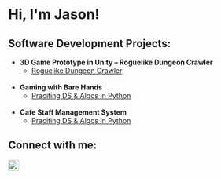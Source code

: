 <h1>Hi, I'm Jason!
  
<h2> Software Development Projects:</h2>

- <b>3D Game Prototype in Unity – Roguelike Dungeon Crawler</b>
  - [Roguelike Dungeon Crawler](https://github.com/Siythus/3D-Game-Prototype-in-Unity-)
  <br>
- <b>Gaming with Bare Hands</b>
  - [Praciting DS & Algos in Python](https://github.com/joshmadakor1/Algorithms-Practice)
  <br>
- <b>Cafe Staff Management System</b>
  - [Praciting DS & Algos in Python](https://github.com/joshmadakor1/Algorithms-Practice)

<h2> Connect with me:</h2>

[<img align="left" alt="Siythus | LinkedIn" width="22px" src="https://cdn.jsdelivr.net/npm/simple-icons@v3/icons/linkedin.svg" />][linkedin]

[linkedin]: https://www.linkedin.com/in/jason-cheong-34b92911b
